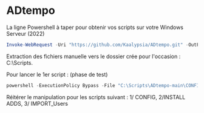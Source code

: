 # ADtempo

La ligne Powershell à taper pour obtenir vos scripts sur votre Windows Serveur (2022)

```powershell
Invoke-WebRequest -Uri "https://github.com/Kaalypsia/ADtempo.git" -OutFile "$env:USERPROFILE\Downloads\main.zip"
```

Extraction des fichiers manuelle vers le dossier crée pour l'occasion : C:\Scripts.

Pour lancer le 1er script : (phase de test)
```powershell
powershell -ExecutionPolicy Bypass -File "C:\Scripts\ADtempo-main\CONFIG_Machine.ps1"
```

Réitérer le manipulation pour les scripts suivant : 1/ CONFIG, 2/INSTALL ADDS, 3/ IMPORT_Users